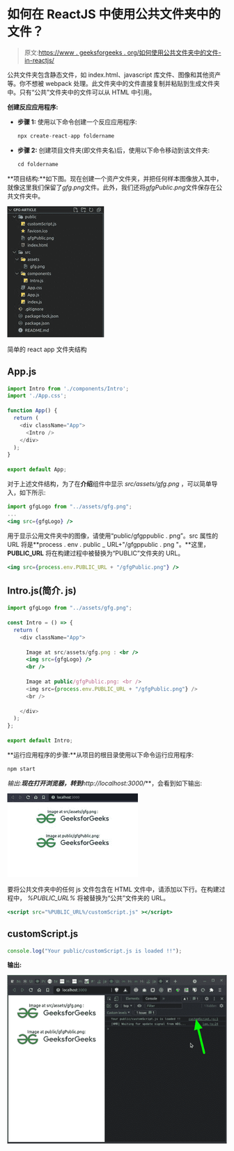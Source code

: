 # 如何在 ReactJS 中使用公共文件夹中的文件？

> 原文:[https://www . geeksforgeeks . org/如何使用公共文件夹中的文件-in-reactjs/](https://www.geeksforgeeks.org/how-to-use-files-in-public-folder-in-reactjs/)

公共文件夹包含静态文件，如 index.html、javascript 库文件、图像和其他资产等。你不想被 webpack 处理。此文件夹中的文件直接复制并粘贴到生成文件夹中。只有“公共”文件夹中的文件可以从 HTML 中引用。

**创建反应应用程序:**

*   **步骤 1:** 使用以下命令创建一个反应应用程序:

    ```jsx
    npx create-react-app foldername
    ```

*   **步骤 2:** 创建项目文件夹(即文件夹名)后，使用以下命令移动到该文件夹:

    ```jsx
    cd foldername
    ```

**项目结构:**如下图。现在创建一个资产文件夹，并把任何样本图像放入其中，就像这里我们保留了*gfg.png*文件。此外，我们还将*gfgPublic.png*文件保存在公共文件夹中。

![](img/cf9513949e8dcf50feec49b2ce48b597.png)

简单的 react app 文件夹结构

## App.js

```jsx
import Intro from './components/Intro';
import './App.css';

function App() {
  return (
    <div className="App">
      <Intro />
    </div>
  );
}

export default App;
```

对于上述文件结构，为了在**介绍**组件中显示 *src/assets/gfg.png* ，可以简单导入，如下所示:

```jsx
import gfgLogo from "../assets/gfg.png";
...
<img src={gfgLogo} />
```

用于显示公用文件夹中的图像，请使用“public/gfgppublic . png”。src 属性的 URL 将是**process . env . public _ URL+"/gfgppublic . png "。**这里， **PUBLIC_URL** 将在构建过程中被替换为“PUBLIC”文件夹的 URL。

```jsx
<img src={process.env.PUBLIC_URL + "/gfgPublic.png"} />
```

## Intro.js(简介. js)

```jsx
import gfgLogo from "../assets/gfg.png";

const Intro = () => {
  return (
    <div className="App">

      Image at src/assets/gfg.png : <br />
      <img src={gfgLogo} />
      <br />

      Image at public/gfgPublic.png: <br />
      <img src={process.env.PUBLIC_URL + "/gfgPublic.png"} />
      <br />

    </div>
  );
};

export default Intro;
```

**运行应用程序的步骤:**从项目的根目录使用以下命令运行应用程序:

```jsx
npm start
```

**输出:**现在打开浏览器，转到***http://localhost:3000/***，会看到如下输出:

![](img/82ea40a2930914ae39bfa8713f4528f2.png)

要将公共文件夹中的任何 js 文件包含在 HTML 文件中，请添加以下行。在构建过程中， *%PUBLIC_URL%* 将被替换为“公共”文件夹的 URL。

```jsx
<script src="%PUBLIC_URL%/customScript.js" ></script>
```

## customScript.js

```jsx
console.log("Your public/customScript.js is loaded !!");
```

**输出:**

![](img/ae7cb8880ed4c3431c4dc03782abf373.png)
